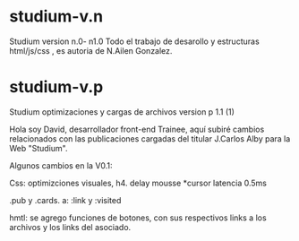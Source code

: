 # studium-v.n
Studium version n.0- n1.0
Todo el trabajo de desarollo y estructuras html/js/css , es autoria de N.Ailen Gonzalez. 

# studium-v.p
Studium optimizaciones y cargas de archivos version p 1.1 (1)

Hola soy David, desarrollador front-end Trainee, aquí subiré cambios relacionados con las publicaciones cargadas del titular J.Carlos Alby para la Web "Studium".

Algunos cambios en la V0.1:

Css:
optimizciones visuales, h4. delay mousse *cursor latencia 0.5ms

.pub y .cards.
a:
:link y :visited


hmtl:
se agrego funciones de botones, con sus respectivos links a los archivos y los links del asociado. 
